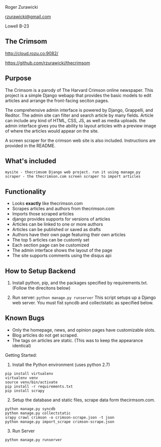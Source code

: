 Roger Zurawicki

rzurawicki@gmail.com

Lowell B-23

The Crimsom
-----------

http://cloud.rozu.co:9082/

https://github.com/rzurawicki/thecrimsom

## Purpose

The Crimsom is a parody of The Harvard Crimson online newspaper. This project is a simple Django webapp that provides the basic models to edit articles and arrange the front-facing seciton pages.

The comprehensive admin interface is powered by Django, Grappelli, and Reditor. The admin site can filter and search article by many fields. Article can include any kind of HTML, CSS, JS, as well as media uploads. the admin interface gives you the ability to layout articles with a preview image of where the articles would appear on the site.

A screen scraper for the crimson web site is also included. Instructions are provided in the README.


## What's included
    mysite - thecrimsom Django web project. run it using manage.py
    scraper - the thecrimson.com screen scraper to import articles

## Functionality
  * Looks **exactly** like thecrimson.com
  * Scrapes articles and authors from thecrimson.com
  * Imports those scraped articles
  * django provides supports for versions of articles
  * Articles can be linked to one or more authors
  * Articles can be published or saved as drafts
  * Authors have their own page featuring their own articles
  * The top 5 articles can be customly set
  * Each section page can be customized
  * The admin interface shows the layout of the page
  * The site supports comments using the disqus api

## How to Setup Backend
  1. Install python, pip, and the packages specified by requirements.txt. (Follow the direcitons below)
        
  2. Run server: `python manage.py runserver`
     This script setups up a Django web server. You must fist syncdb and collectstatic as specified below.


## Known Bugs
  * Only the homepage, news, and opinion pages have customizable slots.
  * Blog articles do not get scraped.
  * The tags on articles are static. (This was to keep the appearance identical)

Getting Started:

1. Install the Python environment (uses python 2.7)
```
pip install virtualenv
virtualenv venv
source venv/bin/activate
pip install -r requirements.txt
pip install scrapy
```
2. Setup the database and static files, scrape data form thecirmsom.com.
```
python manage.py syncdb
python manage.py collectstatic
srapy crawl crimson -o crimson-scrape.json -t json
python manage.py import_scrape crimson-scrape.json
```
3. Run Server
```
python manage.py runserver
```
